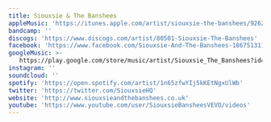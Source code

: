 ```yaml
---
title: Siouxsie & The Banshees
appleMusic: 'https://itunes.apple.com/artist/siouxsie-the-banshees/92623'
bandcamp: ''
discogs: 'https://www.discogs.com/artist/80501-Siouxsie-The-Banshees'
facebook: 'https://www.facebook.com/Siouxsie-And-The-Banshees-186751311365203'
googleMusic: >-
   https://play.google.com/store/music/artist/Siouxsie_The_Banshees?id=Aa2rm3th4yufgtxkfqadb3k7psy
instagram: ''
soundcloud: ''
spotify: 'https://open.spotify.com/artist/1n65zfwYIj5kKEtNgxUlWb'
twitter: 'https://twitter.com/SiouxsieHQ'
website: 'http://www.siouxsieandthebanshees.co.uk'
youtube: 'https://www.youtube.com/user/SiouxsieBansheesVEVO/videos'
---
```


